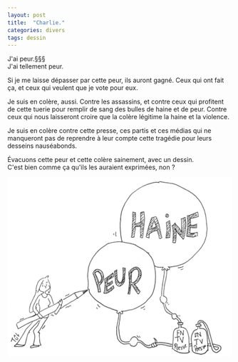 ```yaml
---
layout: post
title:  "Charlie."
categories: divers
tags: dessin
---
```



J'ai peur.§§§  
J'ai tellement peur.

Si je me laisse dépasser par cette peur, ils auront gagné. Ceux qui ont fait ça, et ceux qui veulent que je vote pour eux.

Je suis en colère, aussi. Contre les assassins, et contre ceux qui profitent de cette tuerie pour remplir de sang des bulles de haine et de peur. Contre ceux qui nous laisseront croire que la colère légitime la haine et la violence.

Je suis en colère contre cette presse, ces partis et ces médias qui ne manqueront pas de reprendre à leur compte cette tragédie pour leurs desseins nauséabonds.

Évacuons cette peur et cette colère sainement, avec un dessin.  
C'est bien comme ça qu'ils les auraient exprimées, non ?

![Crayon anti-peur et anti-haine](/img/2015/01/2015-01-07.png)

